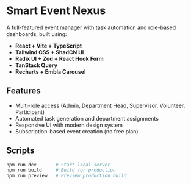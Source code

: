 # Smart Event Nexus

A full-featured event manager with task automation and role-based dashboards, built using:

- **React + Vite + TypeScript**
- **Tailwind CSS + ShadCN UI**
- **Radix UI + Zod + React Hook Form**
- **TanStack Query**
- **Recharts + Embla Carousel**

## Features

- Multi-role access (Admin, Department Head, Supervisor, Volunteer, Participant)
- Automated task generation and department assignments
- Responsive UI with modern design system
- Subscription-based event creation (no free plan)

## Scripts

```bash
npm run dev       # Start local server
npm run build     # Build for production
npm run preview   # Preview production build
